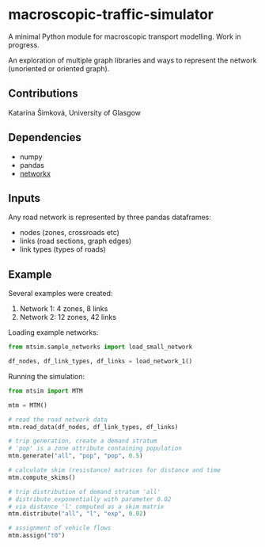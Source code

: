# macroscopic-traffic-simulator

A minimal Python module for macroscopic transport modelling.
Work in progress.

An exploration of multiple graph libraries and ways to represent the network 
(unoriented or oriented graph).


## Contributions
Katarína Šimková, University of Glasgow


## Dependencies
* numpy
* pandas
* [networkx](https://networkx.github.io/documentation/latest/)


## Inputs
Any road network is represented by three pandas dataframes:
* nodes (zones, crossroads etc)
* links (road sections, graph edges)
* link types (types of roads)


## Example
Several examples were created:
1. Network 1: 4 zones, 8 links
2. Network 2: 12 zones, 42 links

Loading example networks:
```python
from mtsim.sample_networks import load_small_network

df_nodes, df_link_types, df_links = load_network_1()
```


Running the simulation:
```python
from mtsim import MTM

mtm = MTM()

# read the road network data
mtm.read_data(df_nodes, df_link_types, df_links)

# trip generation, create a demand stratum
# 'pop' is a zone attribute containing population
mtm.generate("all", "pop", "pop", 0.5)

# calculate skim (resistance) matrices for distance and time
mtm.compute_skims()

# trip distribution of demand stratum 'all'
# distribute exponentially with parameter 0.02 
# via distance 'l' computed as a skim matrix
mtm.distribute("all", "l", "exp", 0.02)

# assignment of vehicle flows
mtm.assign("t0")
```


